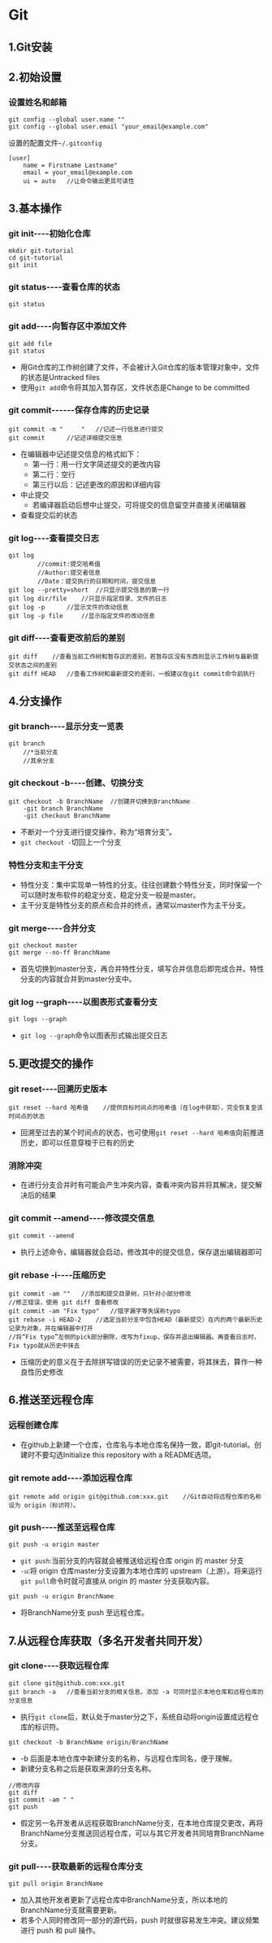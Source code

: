 # Git
## 1.Git安装
## 2.初始设置
### 设置姓名和邮箱
````shell
git config --global user.name ""
git config --global user.email "your_email@example.com"
````
设置的配置文件````~/.gitconfig````
````
[user]
	name = Firstname Lastname"
	email = your_email@example.com
	ui = auto	//让命令输出更具可读性
````
## 3.基本操作
### git init----初始化仓库
````shell
mkdir git-tutorial
cd git-tutorial
git init
````
### git status----查看仓库的状态
````
git status
````
### git add----向暂存区中添加文件
````shell
git add file
git status
````
* 用Git仓库的工作树创建了文件，不会被计入Git仓库的版本管理对象中，文件的状态是Untracked files
* 使用````git add````命令将其加入暂存区，文件状态是Change to be committed
### git commit------保存仓库的历史记录
````shell
git commit -m "     "	//记述一行信息进行提交
git commit		//记述详细提交信息
````
* 在编辑器中记述提交信息的格式如下：
	* 第一行：用一行文字简述提交的更改内容
	* 第二行：空行
	* 第三行以后：记述更改的原因和详细内容
* 中止提交
	* 若编译器启动后想中止提交，可将提交的信息留空并直接关闭编辑器
* 查看提交后的状态
### git log----查看提交日志
````shell
git log
		//commit:提交哈希值
		//Author:提交者信息
		//Date：提交执行的日期和时间，提交信息
git log --pretty=short	//只显示提交信息的第一行
git log dir/file	//只显示指定目录、文件的日志
git log -p		//显示文件的改动信息
git log -p file		//显示指定文件的改动信息
````
### git diff----查看更改前后的差别
````shell
git diff	//查看当前工作树和暂存区的差别，若暂存区没有东西则显示工作树与最新提交状态之间的差别
git diff HEAD	//查看工作树和最新提交的差别，一般建议在git commit命令前执行
````
## 4.分支操作
### git branch----显示分支一览表
````shell
git branch
	//*当前分支
	//其余分支
````
### git checkout -b----创建、切换分支
````shell
git checkout -b BranchName	//创建并切换到BranchName
	-git branch BranchName
	-git checkout BranchName
````
* 不断对一个分支进行提交操作，称为“培育分支”。
* ````git checkout -````切回上一个分支
### 特性分支和主干分支
* 特性分支：集中实现单一特性的分支。往往创建数个特性分支，同时保留一个可以随时发布软件的稳定分支，稳定分支一般是master。
* 主干分支是特性分支的原点和合并的终点，通常以master作为主干分支。
### git merge----合并分支
````shell
git checkout master
git merge --no-ff BranchName
````
* 首先切换到master分支，再合并特性分支，填写合并信息后即完成合并。特性分支的内容就合并到master分支中。
### git log --graph----以图表形式查看分支
````shell
git logs --graph
````
* ````git log --graph````命令以图表形式输出提交日志
## 5.更改提交的操作
### git reset----回溯历史版本
````shell
git reset --hard 哈希值	//提供目标时间点的哈希值（在log中获取），完全恢复至该时间点的状态
````
* 回溯至过去的某个时间点的状态，也可使用````git reset --hard 哈希值````向前推进历史，即可以任意穿梭于已有的历史
### 消除冲突
* 在进行分支合并时有可能会产生冲突内容，查看冲突内容并将其解决，提交解决后的结果
### git commit --amend----修改提交信息
````shell
git commit --amend
````
* 执行上述命令，编辑器就会启动，修改其中的提交信息，保存退出编辑器即可
### git rebase -i----压缩历史
````shell
git commit -am ""	//添加和提交目录树，只针对小部分修改
//修正错误，使用 git diff 查看修改
git commit -am "Fix typo"	//错字漏字等失误称typo
git rebase -i HEAD-2	//选定当前分支中包含HEAD（最新提交）在内的两个最新历史记录为对象，并在编辑器中打开
//将“Fix typo”左侧的pick部分删除，改写为fixup，保存并退出编辑器。再查看日志时，Fix typo就从历史中抹去
````
* 压缩历史的意义在于去除拼写错误的历史记录不被需要，将其抹去，算作一种良性历史修改
## 6.推送至远程仓库
### 远程创建仓库
* 在github上新建一个仓库，仓库名与本地仓库名保持一致，即git-tutorial。创建时不要勾选Initialize this repository with a README选项。
### git remote add----添加远程仓库
````shell
git remote add origin git@github.com:xxx.git	//Git自动将远程仓库的名称设为 origin（标识符）。
````
### git push----推送至远程仓库
````shell
git push -u origin master
````
* ````git push````:当前分支的内容就会被推送给远程仓库 origin 的 master 分支
* ````-u````:将 origin 仓库master分支设置为本地仓库的 upstream（上游）。将来运行````git pull````命令时就可直接从 origin 的 master 分支获取内容。
````shell
git push -u origin BranchName
````
* 将BranchName分支 push 至远程仓库。
## 7.从远程仓库获取（多名开发者共同开发）
### git clone----获取远程仓库
````shell
git clone git@github.com:xxx.git
git branch -a	//查看当前分支的相关信息。添加 -a 可同时显示本地仓库和远程仓库的分支信息
````
* 执行````git clone````后，默认处于master分之下，系统自动将origin设置成远程仓库的标识符。
````shell 
git checkout -b BranchName origin/BranchName
````
* -b 后面是本地仓库中新建分支的名称，与远程仓库同名，便于理解。
* 新建分支名称之后是获取来源的分支名称。
````shell
//修改内容
git diff
git commit -am " "
git push
````
* 假定另一名开发者从远程获取BranchName分支，在本地仓库提交更改，再将BranchName分支推送回远程仓库，可以与其它开发者共同培育BranchName分支。
### git pull----获取最新的远程仓库分支
````shell
git pull origin BranchName
````
* 加入其他开发者更新了远程仓库中BranchName分支，所以本地的BranchName分支就需要更新。
* 若多个人同时修改同一部分的源代码，push 时就很容易发生冲突。建议频繁进行 push 和 pull 操作。